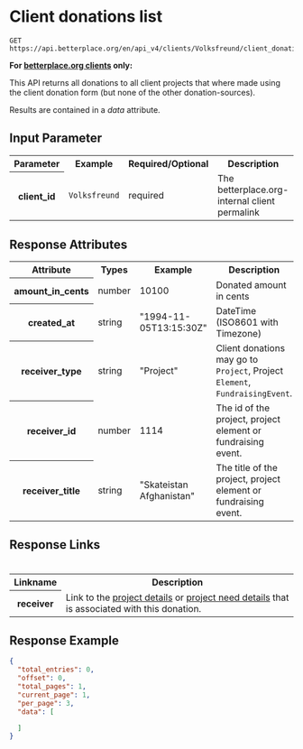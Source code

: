 
# Client donations list

```nginx
GET https://api.betterplace.org/en/api_v4/clients/Volksfreund/client_donations.json
```

**For [betterplace.org clients](../README.md#client-api) only:**

This API returns all donations to all client projects that where made using
the client donation form (but none of the other donation-sources).

Results are contained in a *data* attribute.


## Input Parameter

<table>
  <tr>
    <th>Parameter</th>
    <th>Example</th>
    <th>Required/Optional</th>
    <th>Description</th>
  </tr>
  <tr>
    <th>client_id</th>
    <td><code>Volksfreund</code></td>
    <td>required</td>
    <td>The betterplace.org-internal client permalink</td>
  </tr>
</table>

## Response Attributes

<table>
  <tr>
    <th>Attribute</th>
    <th>Types</th>
    <th>Example</th>
    <th>Description</th>
  </tr>
  <tr>
    <th>amount_in_cents</th>
    <td>number</td>
    <td>10100</td>
    <td>Donated amount in cents</td>
  </tr>
  <tr>
    <th>created_at</th>
    <td>string</td>
    <td>"1994-11-05T13:15:30Z"</td>
    <td>DateTime (ISO8601 with Timezone)</td>
  </tr>
  <tr>
    <th>receiver_type</th>
    <td>string</td>
    <td>"Project"</td>
    <td>Client donations may go to <code>Project</code>,
Project <code>Element</code>, <code>FundraisingEvent</code>.
</td>
  </tr>
  <tr>
    <th>receiver_id</th>
    <td>number</td>
    <td>1114</td>
    <td>The id of the project, project element or fundraising event.</td>
  </tr>
  <tr>
    <th>receiver_title</th>
    <td>string</td>
    <td>"Skateistan Afghanistan"</td>
    <td>The title of the project, project element or fundraising event.</td>
  </tr>
</table>

## Response Links
#
<table>
  <tr>
    <th>Linkname</th>
    <th>Description</th>
  </tr>
  <tr>
    <th>receiver</th>
    <td>Link to the <a href="../project_details.md">project details</a>
or <a href="../need_details.md">project need details</a>
that is associated with this donation.
</td>
  </tr>
</table>

## Response Example

```json
{
  "total_entries": 0,
  "offset": 0,
  "total_pages": 1,
  "current_page": 1,
  "per_page": 3,
  "data": [

  ]
}
```

